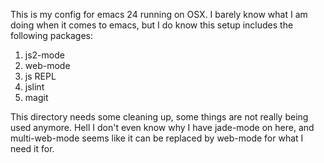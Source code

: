 This is my config for emacs 24 running on OSX.  I barely know what I am doing when it comes to emacs, but I do know this setup includes the following packages:

1. js2-mode
2. web-mode
3. js REPL
4. jslint
5. magit

This directory needs some cleaning up, some things are not really being used anymore.  Hell I don't even know why I have jade-mode on here, and multi-web-mode seems like it can be replaced by web-mode for what I need it for.  